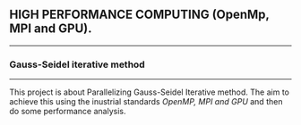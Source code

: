 
## HIGH PERFORMANCE COMPUTING (OpenMp, MPI and GPU).

---------------------------------------
###  Gauss-Seidel iterative method 
----------------------------------------
This project is about Parallelizing Gauss-Seidel Iterative method. The aim to achieve this using the inustrial standards <i> OpenMP, MPI and GPU</i>  and  then do some performance analysis.
